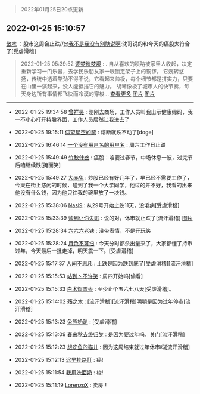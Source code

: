 > 2022年01月25日20点更新
<link rel="stylesheet" href="https://cdn.jsdelivr.net/gh/taotie6/sampleJSON@main/css/photo_show.css">
<meta name="referrer" content="no-referrer" />


 ## 2022-01-25 15:10:57 

 [㪚木](https://www.coolapk.com/feed/33084400?shareKey=MDBkMzM4YmNhNzBjNjFlZmFlMmM~) ：股市这周会止跌//<a class="feed-link-uname" href="/u/我不是我没有别瞎说啊">@我不是我没有别瞎说啊</a>:沈哥说的和今天的癌股太符合了[受虐滑稽] 

<div class="album">
</div>

> 2022-01-25 05:39:52 
> [逐梦谈梦境](https://www.coolapk.com/feed/33075055?shareKey=ZDUyZDdiNWQxNzFmNjFlZmFlMmM~) : .   自从喜欢的唢呐被家里人收起，决定重新学习一门乐器，去学民乐朋友家一眼锁定架子上的铜锣。 它婉转悠扬，传统中透着酷劲不得不说，它看起来帅极，每个细节都是拼实力，只要在山里一演起来，没人能抵挡它的魅力。 胡琴像极了城市人的快节奏，每天身边所有事情都飞快而冷漠的穿梭... <a href="">查看更多</a> 
[图片](http://image.coolapk.com/feed/2022/0125/05/632663_620d7f88_0389_4861_124@2160x3839.jpeg)
[图片](http://image.coolapk.com/feed/2022/0125/05/632663_b0dd2ba3_0389_4867_103@3839x2160.jpeg)

 ------- 

- 2022-01-25 19:34:58 [曾祥昊](uid=6695078) : 刚刚去商场，工作人员叫我出示健康绿码，我一不小心打开持股界面，工作人员居然让我进去了 

- 2022-01-25 19:15:11 [仰望星空的黎](uid=1961388) : 熔断就跌不动了[doge] 

- 2022-01-25 16:46:14 [一个没有用户名的用户名](uid=1314924) : 周六工作日止跌 

- 2022-01-25 15:49:49 [竹秋什叁](uid=2319428) : 癌股：咱要过春节，中场休息一波，过完节后咱继续跌[掩面笑] 

- 2022-01-25 15:49:27 [大赤兔](uid=2927657) : 炒股已经有好几年了，早已经不需要工作了，今天在街上悠闲的时候，碰到了我一个大学同学，他过的并不好，我看的出来他没有什么钱，因为他只往我的碗里放了一块钱。 

- 2022-01-25 15:38:06 [Nasi9](uid=2003986) : 从29号开始止跌11天，没毛病[受虐滑稽] 

- 2022-01-25 15:33:39 [帅到让你失眠](uid=458826) : 说的对，休市就止跌了[流汗滑稽] [图片](http://image.coolapk.com/feed/2022/0125/15/458826_4c789400_6018_8099_23@800x227.jpeg)

- 2022-01-25 15:28:34 [六六六老铁](uid=1165265) : 没带表情，不是开玩笑 

- 2022-01-25 15:28:24 [月色不可扫](uid=3639201) : 今天分时都杀出量来了，大家都懂了持币过年，今天最后一批走掉，明天震一下。[受虐滑稽] 

- 2022-01-25 15:17:37 [人间不思凡](uid=2080265) : 止跌是因为跌到底了[受虐滑稽][流汗滑稽] 

- 2022-01-25 15:15:53 [站到丶不许笑](uid=1165627) : 周四开始吗[偷看] 

- 2022-01-25 15:15:33 [白术煼酸枣](uid=8303609) : 至少止个五六七八天[受虐滑稽]。 

- 2022-01-25 15:14:02 [殇之木](uid=1085570) : [流汗滑稽][流汗滑稽]明明是因为过年停市[流汗滑稽] 

- 2022-01-25 15:13:23 [兔熊奶趴](uid=500948) : [受虐滑稽] 

- 2022-01-25 15:13:09 [春来秋去终归梦](uid=3870650) : 是因为要过年吗，关门[流汗滑稽] 

- 2022-01-25 15:12:23 [想吃鱼的猫儿](uid=2084496) : 因为这周结束就过年休市吗[流汗滑稽] 

- 2022-01-25 15:12:13 [迟早挂路灯](uid=874366) : 癌! 

- 2022-01-25 15:11:54 [我用洗面奶](uid=959542) : 梭! 

- 2022-01-25 15:11:19 [LorenzoX](uid=645650) : 卖房！ 


